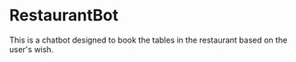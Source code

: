 # RestaurantBot
This is a chatbot designed to book the tables in the restaurant based on the user's wish.
